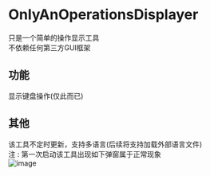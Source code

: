 # OnlyAnOperationsDisplayer
只是一个简单的操作显示工具  
不依赖任何第三方GUI框架
## 功能
显示键盘操作(仅此而已)
## 其他
该工具不定时更新，支持多语言(后续将支持加载外部语言文件)  
注 : 第一次启动该工具出现如下弹窗属于正常现象  
![image]([images/warnmb_1.png](https://github.com/Jiusay/OnlyAnOperationsDisplayer/blob/main/images/warnmb_1.PNG))

